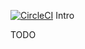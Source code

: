 [![CircleCI](https://circleci.com/gh/YuceS/demo-gdg-circleci.svg?style=shield)](https://circleci.com/gh/YuceS/demo-gdg-circleci)
Intro


TODO

